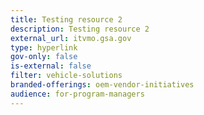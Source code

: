 ```yaml
---
title: Testing resource 2
description: Testing resource 2
external_url: itvmo.gsa.gov
type: hyperlink
gov-only: false
is-external: false
filter: vehicle-solutions
branded-offerings: oem-vendor-initiatives
audience: for-program-managers
---
```

